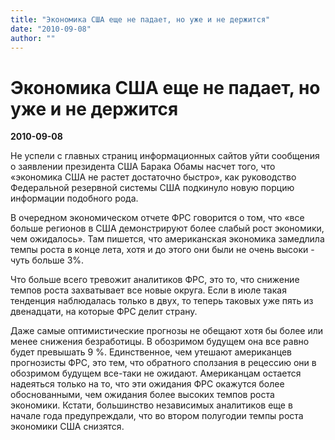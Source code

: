 ```yaml
---
title: "Экономика США еще не падает, но уже и не держится"
date: "2010-09-08"
author: ""
---
```


# Экономика США еще не падает, но уже и не держится

**2010-09-08** 

Не успели с главных страниц информационных сайтов уйти сообщения о заявлении президента США Барака Обамы насчет того, что «экономика США не растет достаточно быстро», как руководство Федеральной резервной системы США подкинуло новую порцию информации подобного рода.

В очередном экономическом отчете ФРС говорится о том, что «все больше регионов в США демонстрируют более слабый рост экономики, чем ожидалось». Там пишется, что американская экономика замедлила темпы роста в конце лета, хотя и до этого они были не очень высоки - чуть больше 3%.

Что больше всего тревожит аналитиков ФРС, это то, что снижение темпов роста захватывает все новые округа. Если в июле такая тенденция наблюдалась только в двух, то теперь таковых уже пять из двенадцати, на которые ФРС делит страну.

Даже самые оптимистические прогнозы не обещают хотя бы более или менее снижения безработицы. В обозримом будущем она все равно будет превышать 9 %. Единственное, чем утешают американцев прогнозисты ФРС, это тем, что обратного сползания в рецессию они в обозримом будущем все-таки не ожидают. Американцам остается надеяться только на то, что эти ожидания ФРС окажутся более обоснованными, чем ожидания более высоких темпов роста экономики. Кстати, большинство независимых аналитиков еще в начале года предупреждали, что во втором полугодии темпы роста экономики США снизятся.
